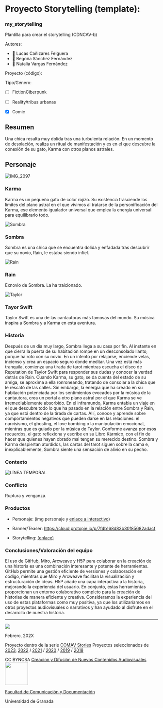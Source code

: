 
# Proyecto Storytelling (template): 
### my_storytelling
Plantilla para crear el storytelling (CDNCAV-b)

Autores:  
<!---
Incluir lista de personas del grupo 
Se puede añadir enlace a página personal de github o lo que se quiera...(optativo)
-->


- :man: Lucas Cañizares Felguera
- :woman: Begoña Sánchez Fernández
- :woman: Natalia Vargas Fernández


Proyecto (código): 

Tipo/Género:  
- [ ] FictionCiberpunk  
- [ ] Reality/tribus urbanas  
- [x] Comic



## Resumen
Una chica resulta muy dolida tras una turbulenta relación. En un momento de desolación, realiza un ritual de manifestación y es en el que descubre la conexión de su gato, Karma con otros planos astrales.

## Personaje
![IMG_2097](https://github.com/nataliavargas08/Karma/assets/163114178/6b627f48-e6c5-4e9f-bc92-7b846055c8e5)
### Karma
Karma es un pequeño gato de color rojizo. Su existencia trasciende los límites del plano astral en el que vivimos al tratarse de la personificación del Karma, ese elemento igualador universal que emplea la energía universal para equilibrarlo todo.

![Sombra](https://github.com/nataliavargas08/Karma/assets/163114178/61db164b-791b-488c-baa1-bf9ed866a6d0)
### Sombra
Sombra es una chica que se encuentra dolida y enfadada tras descubrir que su novio, Rain, le estaba siendo infiel.

![Rain](https://github.com/nataliavargas08/Karma/assets/163114178/cd5ea210-dc6a-4140-9965-5df199b03751)
### Rain
Exnovio de Sombra. La ha traicionado.

![Taylor](https://github.com/nataliavargas08/Karma/assets/163114178/272aea16-fab7-4f61-8618-b9f0512e56ce)
### Tayor Swift
Taylor Swift es una de las cantautoras más famosas del mundo. Su música inspira a Sombra y a Karma en esta aventura.

### Historia
Después de un día muy largo, Sombra llega a su casa por fin. Al instante en que cierra la puerta de su habitación rompe en un desconsolado llanto, porque ha roto con su novio. En un intento por relajarse, enciende velas, incienso y crea un espacio seguro donde meditar. Una vez está más tranquila, comienza una tirada de tarot mientras escucha el disco de Reputation de Taylor Swift para responder sus dudas y conocer la verdad detrás de Rain.
Cuando Karma, su gato, se da cuenta del estado de su amiga, se aproxima a ella ronroneando, tratando de consolar a la chica que le rescató de las calles. Sin embargo, la energía que ha creado en su habitación potenciada por los sentimientos evocados por la música de la cantautora, crea un portal a otro plano astral por el que Karma se ve irremediablemente absorbido.
En el inframundo, Karma entabla un viaje en el que descubre todo lo que ha pasado en la relación entre Sombra y Rain, ya que está dentro de la tirada de cartas. Allí, conoce y aprende sobre comportamientos negativos que pueden darse en las relaciones: el narcisismo, el ghosting, el love bombing o la manipulación emocional, mientras que es guiado por la música de Taylor. Conforme avanza por esos recuerdos, el gato reflexiona y escribe en su Libro Kármico, con el fin de hacer que quienes hayan obrado mal tengan su merecido destino.
Sombra y Karma despiertan aturdidos, las cartas del tarot siguen sobre la cama e, inexplicablemente, Sombra siente una sensación de alivio en su pecho. 

### Contexto
![LÍNEA TEMPORAL](https://github.com/nataliavargas08/Karma/assets/163114178/7fce7ad1-eecb-4e83-a6c8-5488bc90d83e)

### Conflicto 
Ruptura y venganza.


### Productos

- Personaje: (img personaje y [enlace a interactivo](https://h5p.org/h5p/embed/1479676)) 


- Banner/Teaser:  https://cloud.protopie.io/p/7f4b168d83b30f85682adacf 


- Storytelling: [(enlace)](https://arcweave.com/app/project/vVlj9LW0gq/play)



### Conclusiones/Valoración del equipo
El uso de GitHub, Miro, Arcweave y H5P para colaborar en la creación de una historia es una combinación interesante y potente de herramientas. GitHub permite una gestión eficiente de versiones y colaboración en código, mientras que Miro y Arcweave facilitan la visualización y estructuración de ideas. H5P añade una capa interactiva a la historia, mejorando la experiencia del usuario. En conjunto, estas herramientas proporcionan un entorno colaborativo completo para la creación de historias de manera eficiente y creativa. Consideramos la experiencia del uso de estas plataformas como muy positiva, ya que los utilizaríamos en otros proyectos audiovisuales o narrativos y han ayudado al disfrute en el desarrollo de nuestra historia.

------
![](https://upload.wikimedia.org/wikipedia/commons/thumb/6/62/CC-BY-SA-Andere_Wikis_%28v%29.svg/200px-CC-BY-SA-Andere_Wikis_%28v%29.svg.png)




<!---
Lista completa de emojis de markDown - https://gist.github.com/rxaviers/7360908) 
-->



Febrero, 202X

Proyecto dentro de la serie [COMAV Stories](https://github.com/mgea/storytelling/blob/master/What_is_a_digital_storytelling.md) 
Proyectos seleccionados de [2023](https://github.com/mgea/storytelling/tree/master/2023), [2022](https://github.com/mgea/storytelling/blob/master/2022/readme.md) / [2021](https://github.com/mgea/storytelling/blob/master/2021/readme.md) / [2020](https://github.com/mgea/storytelling/blob/master/2020/readme.md)  / 
[2019](https://github.com/mgea/storytelling/blob/master/2019/readme.md) / [2018](https://github.com/mgea/storytelling/blob/master/2018/readme.md) 

CC BYNCSA  [Creacion y Difusión de Nuevos Contenidos Audiovisuales](http://utopolis.ugr.es/medialab)
<img src="https://mirrors.creativecommons.org/presskit/buttons/88x31/png/by-nc-sa.png"  width="75" > 

[Facultad de Comunicación y Documentación](http://fcd.ugr.es)

Universidad de Granada
